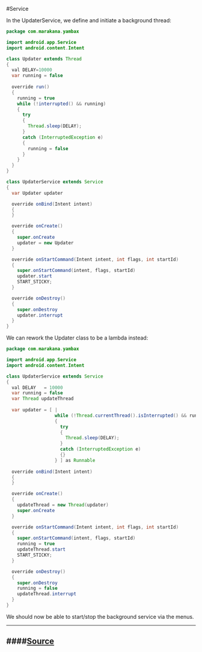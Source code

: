 #Service

In the UpdaterService, we define and initiate a background thread:

~~~java
package com.marakana.yambax

import android.app.Service
import android.content.Intent

class Updater extends Thread
{
  val DELAY=10000
  var running = false
  
  override run()
  {
    running = true
    while (!interrupted() && running)
    {
      try
      {
        Thread.sleep(DELAY);
      }
      catch (InterruptedException e)
      {
        running = false
      }
    }
  }
}

class UpdaterService extends Service
{
  var Updater updater

  override onBind(Intent intent)
  {
  }

  override onCreate()
  {
    super.onCreate
    updater = new Updater
  }

  override onStartCommand(Intent intent, int flags, int startId)
  {
    super.onStartCommand(intent, flags, startId)
    updater.start
    START_STICKY;
  }

  override onDestroy()
  {
    super.onDestroy
    updater.interrupt
  }
}
~~~

We can rework the Updater class to be a lambda instead:

~~~java
package com.marakana.yambax

import android.app.Service
import android.content.Intent

class UpdaterService extends Service
{
  val DELAY   = 10000
  var running = false 
  var Thread updateThread
  
  var updater = [ | 
                  while (!Thread.currentThread().isInterrupted() && running)
                  {
                    try
                    {
                      Thread.sleep(DELAY);
                    }
                    catch (InterruptedException e)
                    {}
                  } ] as Runnable
  
  override onBind(Intent intent)
  {
  } 

  override onCreate()
  {
    updateThread = new Thread(updater)
    super.onCreate
  }

  override onStartCommand(Intent intent, int flags, int startId)
  {
    super.onStartCommand(intent, flags, startId)
    running = true
    updateThread.start
    START_STICKY;
  }

  override onDestroy()
  {
    super.onDestroy
    running = false
    updateThread.interrupt
  }
}
~~~

We should now be able to start/stop the background service via the menus.

---
####[Source](https://github.com/edeleastar/yambax/commit/dfa6cbbc9e628c1a1f2861c9be5afc04ebfedc77)
---

